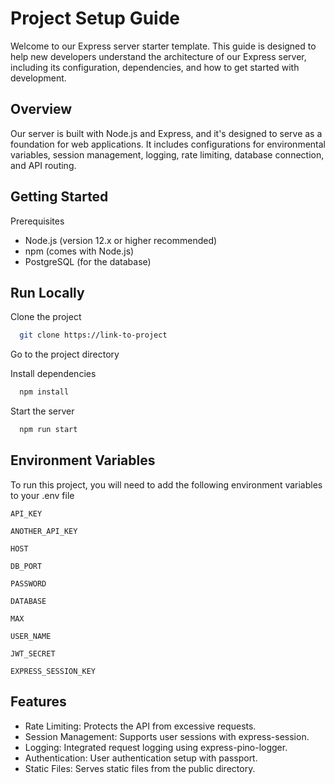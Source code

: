 # **Project Setup Guide**

Welcome to our Express server starter template. This guide is designed to help new developers understand the architecture of our Express server, including its configuration, dependencies, and how to get started with development.

## Overview

Our server is built with Node.js and Express, and it's designed to serve as a foundation for web applications. It includes configurations for environmental variables, session management, logging, rate limiting, database connection, and API routing.

## Getting Started

Prerequisites

- Node.js (version 12.x or higher recommended)
- npm (comes with Node.js)
- PostgreSQL (for the database)


## Run Locally

Clone the project

```bash
  git clone https://link-to-project
```

Go to the project directory

Install dependencies

```bash
  npm install
```

Start the server

```bash
  npm run start
```


## Environment Variables

To run this project, you will need to add the following environment variables to your .env file

`API_KEY`

`ANOTHER_API_KEY`

`HOST`

`DB_PORT`

`PASSWORD`

`DATABASE`

`MAX`

`USER_NAME`

`JWT_SECRET`

`EXPRESS_SESSION_KEY`


## Features

- Rate Limiting: Protects the API from excessive requests.
- Session Management: Supports user sessions with express-session.
- Logging: Integrated request logging using express-pino-logger.
- Authentication: User authentication setup with passport.
- Static Files: Serves static files from the public directory.











